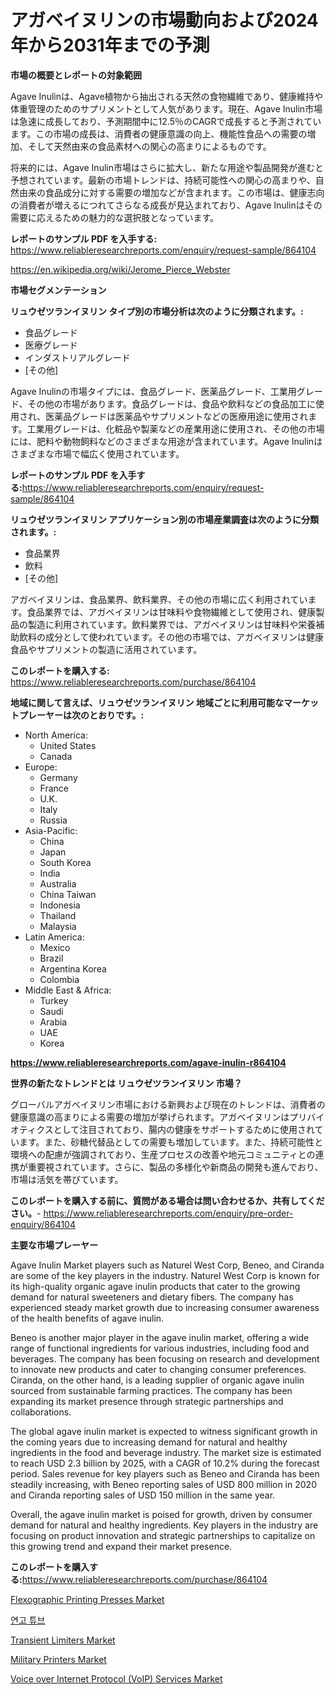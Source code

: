 <p><h1>アガベイヌリンの市場動向および2024年から2031年までの予測</h1></p><p><strong>市場の概要とレポートの対象範囲</strong></p>
<p><p>Agave Inulinは、Agave植物から抽出される天然の食物繊維であり、健康維持や体重管理のためのサプリメントとして人気があります。現在、Agave Inulin市場は急速に成長しており、予測期間中に12.5％のCAGRで成長すると予測されています。この市場の成長は、消費者の健康意識の向上、機能性食品への需要の増加、そして天然由来の食品素材への関心の高まりによるものです。</p><p>将来的には、Agave Inulin市場はさらに拡大し、新たな用途や製品開発が進むと予想されています。最新の市場トレンドは、持続可能性への関心の高まりや、自然由来の食品成分に対する需要の増加などが含まれます。この市場は、健康志向の消費者が増えるにつれてさらなる成長が見込まれており、Agave Inulinはその需要に応えるための魅力的な選択肢となっています。</p></p>
<p><strong>レポートのサンプル PDF を入手する:</strong> <a href="https://www.reliableresearchreports.com/enquiry/request-sample/864104">https://www.reliableresearchreports.com/enquiry/request-sample/864104</a></p>
<p><a href="https://en.wikipedia.org/wiki/Jerome_Pierce_Webster">https://en.wikipedia.org/wiki/Jerome_Pierce_Webster</a></p>
<p><strong>市場セグメンテーション</strong></p>
<p><strong>リュウゼツランイヌリン タイプ別の市場分析は次のように分類されます。:</strong></p>
<p><ul><li>食品グレード</li><li>医療グレード</li><li>インダストリアルグレード</li><li>[その他]</li></ul></p>
<p><p>Agave Inulinの市場タイプには、食品グレード、医薬品グレード、工業用グレード、その他の市場があります。食品グレードは、食品や飲料などの食品加工に使用され、医薬品グレードは医薬品やサプリメントなどの医療用途に使用されます。工業用グレードは、化粧品や製薬などの産業用途に使用され、その他の市場には、肥料や動物飼料などのさまざまな用途が含まれています。Agave Inulinはさまざまな市場で幅広く使用されています。</p></p>
<p><strong>レポートのサンプル PDF を入手する:</strong><a href="https://www.reliableresearchreports.com/enquiry/request-sample/864104">https://www.reliableresearchreports.com/enquiry/request-sample/864104</a></p>
<p><strong> リュウゼツランイヌリン アプリケーション別の市場産業調査は次のように分類されます。:</strong></p>
<p><ul><li>食品業界</li><li>飲料</li><li>[その他]</li></ul></p>
<p><p>アガベイヌリンは、食品業界、飲料業界、その他の市場に広く利用されています。食品業界では、アガベイヌリンは甘味料や食物繊維として使用され、健康製品の製造に利用されています。飲料業界では、アガベイヌリンは甘味料や栄養補助飲料の成分として使われています。その他の市場では、アガベイヌリンは健康食品やサプリメントの製造に活用されています。</p></p>
<p><strong>このレポートを購入する:</strong> <a href="https://www.reliableresearchreports.com/purchase/864104">https://www.reliableresearchreports.com/purchase/864104</a></p>
<p><strong>地域に関して言えば、リュウゼツランイヌリン 地域ごとに利用可能なマーケットプレーヤーは次のとおりです。:</strong></p>
<p><ul>
    <li>
        North America:
        <ul>
            <li>United States</li>
            <li>Canada</li>
        </ul>
    </li>
    <li>
        Europe:
        <ul>
            <li>Germany</li>
            <li>France</li>
            <li>U.K.</li>
            <li>Italy</li>
            <li>Russia</li>
        </ul>
    </li>
    <li>
        Asia-Pacific:
        <ul>
            <li>China</li>
            <li>Japan</li>
            <li>South Korea</li>
            <li>India</li>
            <li>Australia</li>
            <li>China Taiwan</li>
            <li>Indonesia</li>
            <li>Thailand</li>
            <li>Malaysia</li>
        </ul>
    </li>
    <li>
        Latin America:
        <ul>
            <li>Mexico</li>
            <li>Brazil</li>
            <li>Argentina Korea</li>
            <li>Colombia</li>
        </ul>
    </li>
    <li>
        Middle East & Africa:
        <ul>
            <li>Turkey</li>
            <li>Saudi</li>
            <li>Arabia</li>
            <li>UAE</li>
            <li>Korea</li>
        </ul>
    </li>
    </ul></p>
<p><strong><a href="https://www.reliableresearchreports.com/agave-inulin-r864104">https://www.reliableresearchreports.com/agave-inulin-r864104</a></strong></p>
<p><strong>世界の新たなトレンドとは リュウゼツランイヌリン 市場？</strong></p>
<p><p>グローバルアガベイヌリン市場における新興および現在のトレンドは、消費者の健康意識の高まりによる需要の増加が挙げられます。アガベイヌリンはプリバイオティクスとして注目されており、腸内の健康をサポートするために使用されています。また、砂糖代替品としての需要も増加しています。また、持続可能性と環境への配慮が強調されており、生産プロセスの改善や地元コミュニティとの連携が重要視されています。さらに、製品の多様化や新商品の開発も進んでおり、市場は活気を帯びています。</p></p>
<p><strong>このレポートを購入する前に、質問がある場合は問い合わせるか、共有してください。</strong>- <a href="https://www.reliableresearchreports.com/enquiry/pre-order-enquiry/864104">https://www.reliableresearchreports.com/enquiry/pre-order-enquiry/864104</a></p>
<p><strong>主要な市場プレーヤー</strong></p>
<p><p>Agave Inulin Market players such as Naturel West Corp, Beneo, and Ciranda are some of the key players in the industry. Naturel West Corp is known for its high-quality organic agave inulin products that cater to the growing demand for natural sweeteners and dietary fibers. The company has experienced steady market growth due to increasing consumer awareness of the health benefits of agave inulin.</p><p>Beneo is another major player in the agave inulin market, offering a wide range of functional ingredients for various industries, including food and beverages. The company has been focusing on research and development to innovate new products and cater to changing consumer preferences. Ciranda, on the other hand, is a leading supplier of organic agave inulin sourced from sustainable farming practices. The company has been expanding its market presence through strategic partnerships and collaborations.</p><p>The global agave inulin market is expected to witness significant growth in the coming years due to increasing demand for natural and healthy ingredients in the food and beverage industry. The market size is estimated to reach USD 2.3 billion by 2025, with a CAGR of 10.2% during the forecast period. Sales revenue for key players such as Beneo and Ciranda has been steadily increasing, with Beneo reporting sales of USD 800 million in 2020 and Ciranda reporting sales of USD 150 million in the same year.</p><p>Overall, the agave inulin market is poised for growth, driven by consumer demand for natural and healthy ingredients. Key players in the industry are focusing on product innovation and strategic partnerships to capitalize on this growing trend and expand their market presence.</p></p>
<p><strong>このレポートを購入する:</strong><a href="https://www.reliableresearchreports.com/purchase/864104">https://www.reliableresearchreports.com/purchase/864104</a></p>
<p><p><a href="https://github.com/saplakhanom821/Market-Research-Report-List-1/blob/main/flexographic-printing-presses-market.md">Flexographic Printing Presses Market</a></p><p><a href="https://github.com/shade463/Market-Research-Report-List-2/blob/main/272247057638.md">연고 튜브</a></p><p><a href="https://issuu.com/reportprime-2/docs/transient-limiters-market-size-2030.pptx">Transient Limiters Market</a></p><p><a href="https://issuu.com/reportprime-2/docs/military-printers-market-size-2030.pptx">Military Printers Market</a></p><p><a href="https://medium.com/@joanne.alsop6545/global-voice-over-internet-protocol-voip-services-market-focus-on-application-end-use-industry-a6fe93270829">Voice over Internet Protocol (VoIP) Services Market</a></p></p>